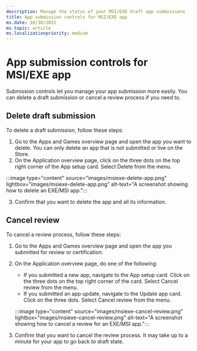 ```yaml
---
description: Manage the status of your MSI/EXE draft app submissions
title: App submission controls for MSI/EXE app
ms.date: 10/30/2022
ms.topic: article
ms.localizationpriority: medium
---
```


# App submission controls for MSI/EXE app

Submission controls let you manage your app submission more easily. You can delete a draft submission or cancel a review process if you need to.

## Delete draft submission

To delete a draft submission, follow these steps:

1. Go to the Apps and Games overview page and open the app you want to delete. You can only delete an app that is not submitted or live on the Store.
2. On the Application overview page, click on the three dots on the top right corner of the App setup card. Select Delete from the menu.

:::image type="content" source="images/msiexe-delete-app.png" lightbox="images/msiexe-delete-app.png" alt-text="A screenshot showing how to delete an EXE/MSI app.":::

3. Confirm that you want to delete the app and all its information.

## Cancel review

To cancel a review process, follow these steps:

1. Go to the Apps and Games overview page and open the app you submitted for review or certification.
1. On the Application overview page, do one of the following:

   - If you submitted a new app, navigate to the App setup card. Click on the three dots on the top right corner of the card. Select Cancel review from the menu.
   - If you submitted an app update, navigate to the Update app card. Click on the three dots. Select Cancel review from the menu.

   :::image type="content" source="images/msiexe-cancel-review.png" lightbox="images/msiexe-cancel-review.png" alt-text="A screenshot showing how to cancel a review for an EXE/MSI app.":::

1. Confirm that you want to cancel the review process. It may take up to a minute for your app to go back to draft state.
